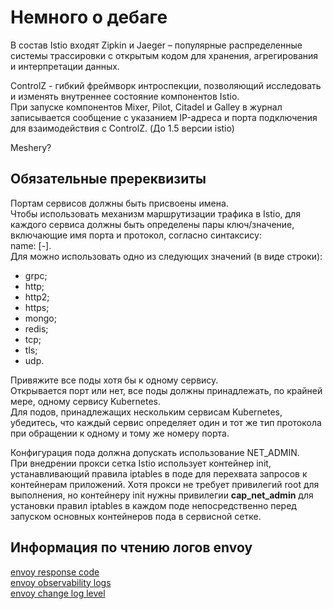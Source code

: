 # Немного о дебаге

В состав Istio входят Zipkin и Jaeger – популярные распределенные системы трассировки с открытым кодом для хранения, агрегирования и интерпретации данных.

ControlZ - гибкий фреймворк интроспекции, позволяющий исследовать и изменять внутреннее состояние компонентов Istio.<br>
При запуске компонентов Mixer, Pilot, Citadel и Galley в журнал записывается сообщение с указанием IP-адреса и порта подключения для взаимодействия с ControlZ. (До 1.5 версии istio)

Meshery?

## Обязательные пререквизиты
Портам сервисов должны быть присвоены имена.<br>
Чтобы использовать механизм маршрутизации трафика в Istio, для каждого сервиса должны быть определены пары ключ/значение, включающие имя порта и протокол, согласно синтаксису:<br>
name: <protocol>[-<suffix>].<br>
Для <protocol> можно использовать одно из следующих значений (в виде строки):<br>
* grpc;
* http;
* http2;
* https;
* mongo;
* redis;
* tcp;
* tls;
* udp.

Привяжите все поды хотя бы к одному сервису.<br>
Открывается порт или нет, все поды должны принадлежать, по крайней мере, одному сервису Kubernetes.<br>
Для подов, принадлежащих нескольким сервисам Kubernetes, убедитесь, что каждый сервис определяет один и тот же тип протокола при обращении к одному и тому же номеру порта.<br>

Конфигурация пода должна допускать использование NET_ADMIN.<br>
При внедрении прокси сетка Istio использует контейнер init, устанавливающий правила iptables в поде для перехвата запросов к контейнерам приложений. Хотя прокси не требует привилегий root для выполнения, но контейнеру init нужны привилегии **cap_net_admin** для установки правил iptables в каждом поде непосредственно перед запуском основных контейнеров пода в сервисной сетке.<br>

## Информация по чтению логов envoy
[envoy response code](https://www.envoyproxy.io/docs/envoy/latest/configuration/http/http_conn_man/response_code_details)<br>
[envoy observability logs](https://www.envoyproxy.io/docs/envoy/latest/configuration/observability/access_log/usage)<br>
[envoy change log level](https://docs.tetrate.io/envoy-gateway/administration/debug-logs)

